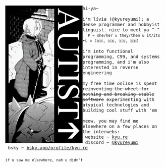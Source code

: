 <div>
    <img align="left" width="245" src="./poster.png">
    <p>
      <samp>
        hi-ya~
        <br>
        <br>
        i'm lívia (@kyureyumi); a dense programmer and hobbyist linguist. nice to meet ya ^-^
        <br>
        &nbsp; <code>P = she/her ∪ they/them ∪ it/its</code> •<code>L = (🇧🇷, 🇬🇧, 🇪🇸, 🇩🇪)</code>
        <br>
        <br>
        i'm into functional programming, C99, and systems programming, and i'm also interested in reverse engineering
        <br>
        <br>
        my free time <i>online</i> is spent <s>reinventing the wheel for nothing and breaking stable software</s> experimenting
        with atypical technologies and building cool stuff with 'em
        <br>
        <br>
        meow. you may find me elsewhere on a few places on the interwebs:
        <br>
        &nbsp;website ~ <a href="https://kyu.re">kyu.re</a>
        <br>
        &nbsp;discord ~ <a href="https://discord.com/users/365482817041334272">@kyureyumi</a>
        <br>
        &nbsp;bsky ~ <a href="https://bsky.app/profile/did:plc:ccmxjfnlotusblh6nuzc2cfl">bsky.app/profile/kyu.re</a>
        <br>
        <br>
        <sub>if u saw me elsewhere, nah u didn't</sub>
      </samp>
    </p>
</div>
